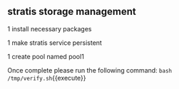 ## stratis storage management
1 install necessary packages

1 make stratis service persistent

1 create pool named pool1

Once complete please run the following command: `bash /tmp/verify.sh`{{execute}}
